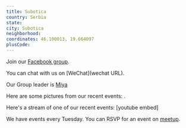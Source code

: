 ```yaml
---
title: Subotica
country: Serbia
state: 
city: Subotica
neighborhood: 
coordinates: 46.100013, 19.664097
plusCode:
---
```

Join our [Facebook group](https://www.facebook.com/groups/free.code.camp.subotica).

You can chat with us on [WeChat](wechat URL).

Our Group leader is [Miya](freecodecamp.org/miya)

Here are some pictures from our recent events:
![]().

Here's a stream of one of our recent events:
[youtube embed]

We have events every Tuesday. You can RSVP for an event on [meetup](meetupurl).
